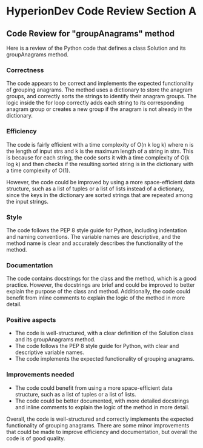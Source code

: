 # HyperionDev Code Review Section A

## Code Review for "groupAnagrams" method

Here is a review of the Python code that defines a class Solution and its groupAnagrams method.

### Correctness

The code appears to be correct and implements the expected functionality of grouping anagrams. The method uses a dictionary to store the anagram groups, and correctly sorts the strings to identify their anagram groups. The logic inside the for loop correctly adds each string to its corresponding anagram group or creates a new group if the anagram is not already in the dictionary.

### Efficiency

The code is fairly efficient with a time complexity of O(n k log k) where n is the length of input strs and k is the maximum length of a string in strs. This is because for each string, the code sorts it with a time complexity of O(k log k) and then checks if the resulting sorted string is in the dictionary with a time complexity of O(1).

However, the code could be improved by using a more space-efficient data structure, such as a list of tuples or a list of lists instead of a dictionary, since the keys in the dictionary are sorted strings that are repeated among the input strings.

### Style

The code follows the PEP 8 style guide for Python, including indentation and naming conventions. The variable names are descriptive, and the method name is clear and accurately describes the functionality of the method.

### Documentation

The code contains docstrings for the class and the method, which is a good practice. However, the docstrings are brief and could be improved to better explain the purpose of the class and method. Additionally, the code could benefit from inline comments to explain the logic of the method in more detail.

### Positive aspects

- The code is well-structured, with a clear definition of the Solution class and its groupAnagrams method.
- The code follows the PEP 8 style guide for Python, with clear and descriptive variable names.
- The code implements the expected functionality of grouping anagrams.

### Improvements needed

- The code could benefit from using a more space-efficient data structure, such as a list of tuples or a list of lists.
- The code could be better documented, with more detailed docstrings and inline comments to explain the logic of the method in more detail.

Overall, the code is well-structured and correctly implements the expected functionality of grouping anagrams. There are some minor improvements that could be made to improve efficiency and documentation, but overall the code is of good quality.
